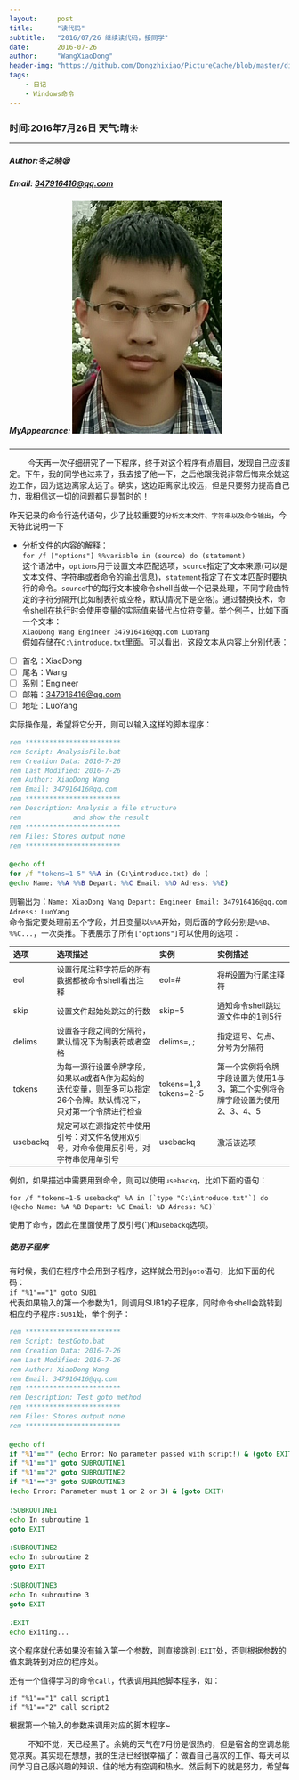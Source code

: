 ```yaml
---
layout:     post
title:      "读代码"
subtitle:   "2016/07/26 继续读代码，接同学"
date:       2016-07-26
author:     "WangXiaoDong"
header-img: "https://github.com/Dongzhixiao/PictureCache/blob/master/diaryPic/20160726.jpg?raw=true"
tags:
    - 日记
    - Windows命令
---
```


### 时间:2016年7月26日 天气:晴:sunny:
-----
#####   Author:冬之晓:sleepy:
#####   Email: 347916416@qq.com
#####   MyAppearance: ![MyAppearance](https://github.com/Dongzhixiao/PictureCache/raw/master/MyPicture.JPG "我的头像")
----------
<pre>
    今天再一次仔细研究了一下程序，终于对这个程序有点眉目，发现自己应该能够搞
定。下午，我的同学也过来了，我去接了他一下，之后他跟我说非常后悔来余姚这
边工作，因为这边离家太远了。确实，这边距离家比较远，但是只要努力提高自己的能
力，我相信这一切的问题都只是暂时的！
</pre>

昨天记录的命令行迭代语句，少了比较重要的`分析文本文件、字符串以及命令输出`，今天特此说明一下
- 分析文件的内容的解释：  
`for /f ["options"] %%variable in (source) do (statement)`  
这个语法中，`options`用于设置文本匹配选项，`source`指定了文本来源(可以是文本文件、字符串或者命令的输出信息)，`statement`指定了在文本匹配时要执行的命令。`source`中的每行文本被命令shell当做一个记录处理，不同字段由特定的字符分隔开(比如制表符或空格，默认情况下是空格)。通过替换技术，命令shell在执行时会使用变量的实际值来替代占位符变量。举个例子，比如下面一个文本：  
`XiaoDong Wang Engineer 347916416@qq.com LuoYang`  
假如存储在`C:\introduce.txt`里面。可以看出，这段文本从内容上分别代表：

- [ ] 首名：XiaoDong
- [ ] 尾名：Wang
- [ ] 系别：Engineer
- [ ] 邮箱：347916416@qq.com
- [ ] 地址：LuoYang

实际操作是，希望将它分开，则可以输入这样的脚本程序：
```bat
rem ************************
rem Script: AnalysisFile.bat
rem Creation Data: 2016-7-26
rem Last Modified: 2016-7-26
rem Author: XiaoDong Wang
rem Email: 347916416@qq.com
rem ************************
rem Description: Analysis a file structure 
rem             and show the result
rem ************************
rem Files: Stores output none
rem ************************

@echo off
for /f "tokens=1-5" %%A in (C:\introduce.txt) do (
@echo Name: %%A %%B Depart: %%C Email: %%D Adress: %%E)
```
则输出为：`Name: XiaoDong Wang Depart: Engineer Email: 347916416@qq.com Adress: LuoYang`  
命令指定要处理前五个字段，并且变量以`%%A`开始，则后面的字段分别是`%%B、%%C...`，一次类推。下表展示了所有`["options"]`可以使用的选项：

|选项|选项描述|实例|实例描述
|:---|:-------|:---|:-------
|eol|设置行尾注释字符后的所有数据都被命令shell看出注释|eol=#|将#设置为行尾注释符
|skip|设置文件起始处跳过的行数|skip=5|通知命令shell跳过源文件中的1到5行
|delims|设置各字段之间的分隔符，默认情况下为制表符或者空格|delims=,.;|指定逗号、句点、分号为分隔符
|tokens|为每一源行设置令牌字段，如果以a或者A作为起始的迭代变量，则至多可以指定26个令牌。默认情况下，只对第一个令牌进行检查|tokens=1,3 tokens=2-5|第一个实例将令牌字段设置为使用1与3，第二个实例将令牌字段设置为使用2、3、4、5
|usebackq|规定可以在源指定符中使用引号：对文件名使用双引号，对命令使用反引号，对字符串使用单引号|usebackq|激活该选项

例如，如果描述中需要用到命令，则可以使用`usebackq`，比如下面的语句：  
```
for /f "tokens=1-5 usebackq" %A in (`type "C:\introduce.txt"`) do (@echo Name: %A %B Depart: %C Email: %D Adress: %E)`
```
使用了命令，因此在里面使用了反引号(\`)和`usebackq`选项。

##### 使用子程序
有时候，我们在程序中会用到子程序，这样就会用到`goto`语句，比如下面的代码：  
`if "%1"=="1" goto SUB1`  
代表如果输入的第一个参数为1，则调用SUB1的子程序，同时命令shell会跳转到相应的子程序`:SUB1`处，举个例子：

```bat
rem ************************
rem Script: testGoto.bat
rem Creation Data: 2016-7-26
rem Last Modified: 2016-7-26
rem Author: XiaoDong Wang
rem Email: 347916416@qq.com
rem ************************
rem Description: Test goto method
rem ************************
rem Files: Stores output none
rem ************************

@echo off
if "%1"=="" (echo Error: No parameter passed with script!) & (goto EXIT)
if "%1"=="1" goto SUBROUTINE1
if "%1"=="2" goto SUBROUTINE2
if "%1"=="3" goto SUBROUTINE3
(echo Error: Parameter must 1 or 2 or 3) & (goto EXIT)

:SUBROUTINE1
echo In subroutine 1
goto EXIT

:SUBROUTINE2
echo In subroutine 2
goto EXIT

:SUBROUTINE3
echo In subroutine 3
goto EXIT

:EXIT
echo Exiting...
```

这个程序就代表如果没有输入第一个参数，则直接跳到`:EXIT`处，否则根据参数的值来跳转到对应的程序处。

还有一个值得学习的命令`call`，代表调用其他脚本程序，如：  
```
if "%1"=="1" call script1
if "%1"=="2" call script2
```
根据第一个输入的参数来调用对应的脚本程序~

<pre>
    不知不觉，天已经黑了。余姚的天气在7月份是很热的，但是宿舍的空调总能让人感
觉凉爽。其实现在想想，我的生活已经很幸福了：做着自己喜欢的工作、每天可以有时
间学习自己感兴趣的知识、住的地方有空调和热水。然后剩下的就是努力，希望每一天都有所收获，有所进步。
</pre>